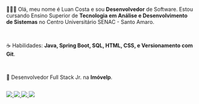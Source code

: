   <!--<img src="https://camo.githubusercontent.com/c1dcb74cc1c1835b1d716f5051499a2814c683c806b15f04b0eba492863703e9/68747470733a2f2f63646e2e6472696262626c652e636f6d2f75736572732f3733303730332f73637265656e73686f74732f363538313234332f6176656e746f2e676966" min-width="250px" max-width="350px" width="360px" align="right" alt="Logo">-->


  <p align="left"> 👨🏻‍💻 Olá, meu nome é Luan Costa e sou <b>Desenvolvedor</b> de Software. Estou cursando 
    Ensino Superior de <b>Tecnologia em Análise e Desenvolvimento de Sistemas</b> 
    no Centro Universitário SENAC - Santo Amaro.</p>
  <br>
  <p align="left"> ☕ Habilidades: <b>Java, Spring Boot, SQL, HTML, CSS, e Versionamento com Git</b>.</p>
  <br>
  <p align="left" > 🧡 Desenvolvedor Full Stack Jr. na <b>Imóvelp</b>.</p>


  ##
 
<p align="left">
  <a href="https://www.youtube.com/channel/UC7qDGDYZ28c8sDYRKjYF9Og" target="_blank">
     <img src="https://img.shields.io/badge/YouTube-8a67f9?style=for-the-badge&logo=youtube&logoColor=white" target="_blank">
  </a>
  <a href="https://www.instagram.com/luan_carstairs" target="_blank">
    <img src="https://img.shields.io/badge/-Instagram-8a67f9?style=for-the-badge&logo=instagram&logoColor=white" target="_blank">
  </a>
  <a href="" target="_blank">
    <img src="https://img.shields.io/badge/Discord-8a67f9?style=for-the-badge&logo=discord&logoColor=white" target="_blank">
  </a> 
  <a href="https://www.linkedin.com/in/luan-costa-de-oliveira-349519200" target="_blank">
    <img src="https://img.shields.io/badge/-LinkedIn-8a67f9?style=for-the-badge&logo=linkedin&logoColor=white" target="_blank">
  </a> 
</p>
